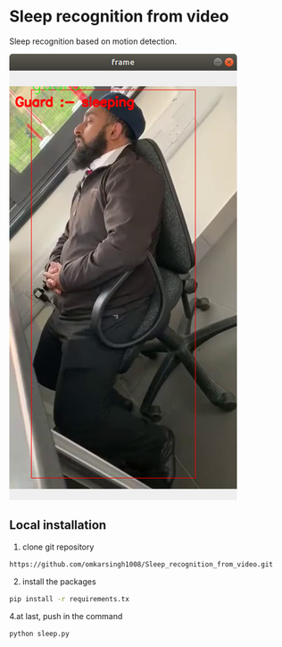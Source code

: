 # Sleep recognition from video
Sleep recognition based on motion detection.


![alt text](https://github.com/omkarsingh1008/Sleep_recognition_from_video/blob/main/Screenshot%20from%202022-01-12%2015-43-02.png)

## Local installation
1. clone git repository
```bash
https://github.com/omkarsingh1008/Sleep_recognition_from_video.git
```
2. install the packages
```bash
pip install -r requirements.tx
```
4.at last, push in the command
```bash
python sleep.py
```

